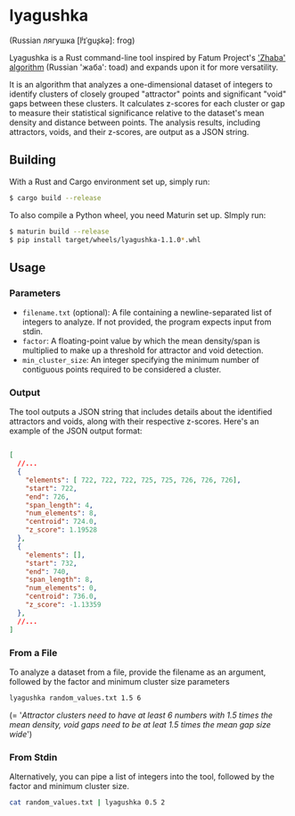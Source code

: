 # lyagushka

(Russian лягушка [lʲɪˈɡuʂkə]: frog)

Lyagushka is a Rust command-line tool inspired by Fatum Project's ['Zhaba' algorithm](https://gist.github.com/randogoth/ab5ab9e8665303be176f16241e7b26b5) (Russian 'жаба': toad) and expands upon it for more versatility.

It is an algorithm that analyzes a one-dimensional dataset of integers to identify clusters of closely grouped "attractor" points and significant "void" gaps between these clusters. It calculates z-scores for each cluster or gap to measure their statistical significance relative to the dataset's mean density and distance between points. The analysis results, including attractors, voids, and their z-scores, are output as a JSON string.

## Building

With a Rust and Cargo environment set up, simply run:

```sh
$ cargo build --release
```

To also compile a Python wheel, you need Maturin set up. SImply run:

```sh
$ maturin build --release
$ pip install target/wheels/lyagushka-1.1.0*.whl
```

## Usage

### Parameters

*  `filename.txt` (optional): A file containing a newline-separated list of integers to analyze. If not provided, the program expects input from stdin.
*  `factor`: A floating-point value by which the mean density/span is multiplied to make up a threshold for attractor and void detection.
*  `min_cluster_size`: An integer specifying the minimum number of contiguous points required to be considered a cluster.

### Output

The tool outputs a JSON string that includes details about the identified attractors and voids, along with their respective z-scores. Here's an example of the JSON output format:

```json

[
  //...
  {
    "elements": [ 722, 722, 722, 725, 725, 726, 726, 726],
    "start": 722,
    "end": 726,
    "span_length": 4,
    "num_elements": 8,
    "centroid": 724.0,
    "z_score": 1.19528
  },
  {
    "elements": [],
    "start": 732,
    "end": 740,
    "span_length": 8,
    "num_elements": 0,
    "centroid": 736.0,
    "z_score": -1.13359
  },
  //...
]
```

### From a File

To analyze a dataset from a file, provide the filename as an argument, followed by the factor and minimum cluster size parameters
```sh
lyagushka random_values.txt 1.5 6
```
(= '*Attractor clusters need to have at least 6 numbers with 1.5 times the mean density, void gaps need to be at leat 1.5 times the mean gap size wide*')

### From Stdin

Alternatively, you can pipe a list of integers into the tool, followed by the factor and minimum cluster size.

```sh
cat random_values.txt | lyagushka 0.5 2
```
